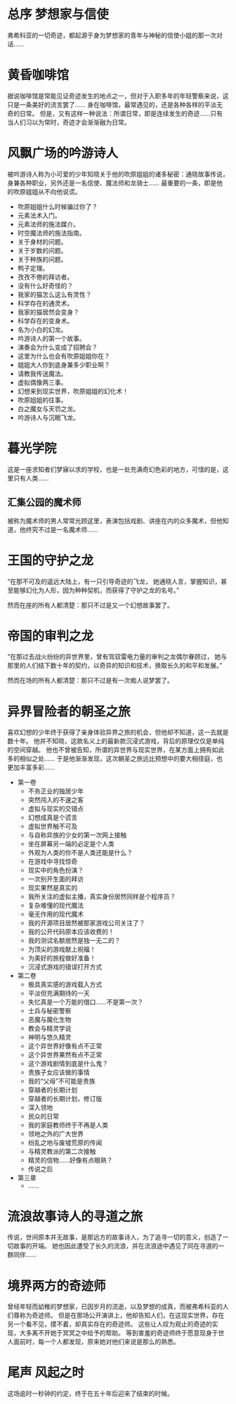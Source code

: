# 总序 梦想家与信使

弗希科亚的一切奇迹，都起源于身为梦想家的青年与神秘的信使小姐的那一次对话……

# 黄昏咖啡馆

据说咖啡馆是常能见证奇迹发生的地点之一，但对于入职多年的年轻警察来说，这只是一条美好的流言罢了……
身在咖啡馆，最常遇见的，还是各种各样的平淡无奇的日常。
但是，又有这样一种说法：所谓日常，即是连续发生的奇迹……只有当人们习以为常时，奇迹才会渐渐融为日常。

# 风飘广场的吟游诗人

被吟游诗人称为小可爱的少年知晓关于他的吹原姐姐的诸多秘密：通晓故事传说，身兼各种职业，另外还是一名信使、魔法师和龙骑士……
最重要的一条，即是他的吹原姐姐从不向他说谎。

* 吹原姐姐什么时候骗过你了？
* 元素法术入门。
* 元素法师的施法媒介。
* 时空魔法师的施法指南。
* 关于身材的问题。
* 关于岁数的问题。
* 关于种族的问题。
* 鸭子定理。
* 孜孜不倦的拜访者。
* 没有什么好奇怪的？
* 我家的猫怎么这么有灵性？
* 科学存在的通灵术。
* 我家的猫居然会变身？
* 科学存在的变身术。
* 名为小白的幻龙。
* 吟游诗人的第一个故事。
* 演奏会为什么变成了招聘会？
* 这里为什么也会有吹原姐姐你在？
* 姐姐大人你到底身兼多少职业啊？
* 请教我传送魔法。
* 虚拟偶像两三事。
* 幻想来到现实世界，吹原姐姐的幻化术！
* 吹原姐姐的往事。
* 白之魔女与天罚之龙。
* 吟游诗人与沉眠飞龙。

# 暮光学院

这是一座求知者们梦寐以求的学校，也是一处充满奇幻色彩的地方，可惜的是，这里只有人类……

## 汇集公园的魔术师

被称为魔术师的男人常常光顾这里，表演包括戏剧、讲座在内的众多魔术，但他知道，他终究不过是一名魔术师……

# 王国的守护之龙

“在那不可及的遥远大陆上，有一只引导奇迹的飞龙，
她通晓人言，掌握知识，甚至能够幻化为人形，因为种种契机，而获得了守护之龙的名号。”

然而在座的所有人都清楚：那只不过是又一个幻想故事罢了。

# 帝国的审判之龙

“在那过去战火纷纷的异世界里，曾有驾驭雷电力量的审判之龙偶尔眷顾过，
她与那里的人们结下数十年的契约，以奇异的知识和技术，换取长久的和平和发展。”

然而在场的所有人都清楚：那只不过是有一次痴人说梦罢了。

# 异界冒险者的朝圣之旅

喜欢幻想的少年终于获得了亲身体验异界之旅的机会，但他却不知道，这一去就是数十年。
他并不知晓，这款名义上的最新款沉浸式游戏，背后的原理仅仅是单纯的空间穿越。
他也不曾被告知，所谓的异世界与现实世界，在某方面上拥有如此多的相似之处……
于是他渐渐发现，这次朝圣之旅远比预想中的要大相径庭，也更加丰富多彩……

* 第一卷
  * 不务正业的独居少年
  * 突然闯入的不速之客
  * 虚拟与现实的交错点
  * 幻想成真是个谎言
  * 虚拟世界触不可及
  * 与自称异族的少女的第一次网上接触
  * 坐在屏幕另一端的必定是个人类
  * 外观为人类的你不是人类还能是什么？
  * 在游戏中寻找惊奇
  * 现实中的角色扮演？
  * 一次别开生面的拜访
  * 现实果然是真实的
  * 我所关注的虚拟主播，真实身份居然同样是个程序员？
  * 复杂难懂的现代魔法
  * 毫无作用的现代魔术
  * 我的开源项目居然被那家游戏公司关注了？
  * 我的公开代码原本应该收费的！
  * 我的测试名额居然是独一无二的？
  * 为顶尖的游戏献上祝福！
  * 为美好的旅程做好准备！
  * 沉浸式游戏的错误打开方式
* 第二卷
  * 极具真实感的游戏载入方式
  * 平淡但充满期待的一天
  * 失忆真是一个万能的借口……不是第一次？
  * 士兵与秘密警察
  * 恶魔与魔化生物
  * 教会与精灵学说
  * 神明与悠久精灵
  * 这个异世界好像有点不正常
  * 这个异世界果然有点不正常
  * 这个游戏剧情到底是什么鬼？
  * 贵族子女应该做的事情
  * 我的“父母”不可能是贵族
  * 穿越者的长期计划
  * 穿越者的长期计划，修订版
  * 深入领地
  * 民众的日常
  * 我的家庭教师终于不再是人类
  * 领地之外的广大世界
  * 纷乱之地与废墟荒原的传闻
  * 与精灵教派的第二次接触
  * 精灵的信物……好像有点眼熟？
  * 传说之后
* 第三章
  * ……

# 流浪故事诗人的寻道之旅

传说，世间原本并无故事，是那远方的故事诗人，为了追寻一切的意义，创造了一切故事的开端。
她也因此遭受了长久的流浪，并在流浪途中遇见了同在寻道的一群同伴……

# 境界两方的奇迹师

曾经年轻而幼稚的梦想家，已因岁月的流逝，以及梦想的成真，而被弗希科亚的人们尊称为奇迹师。
但是在那场公开演讲上，他却告知人们，在这现实世界，存在另一个看不见，摸不着，却真实存在的奇迹师。
这些让人叹为观止的奇迹的实现，大多离不开她于冥冥之中给予的帮助。
等到害羞的奇迹师终于愿意现身于世人面前时，每一个人都发现，原来她对他们来说是那么的熟悉。

# 尾声 风起之时

这场逾时一秒钟的约定，终于在五十年后迎来了结束的时候。
